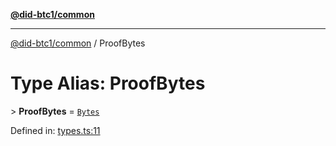 [**@did-btc1/common**](../README.md)

***

[@did-btc1/common](../globals.md) / ProofBytes

# Type Alias: ProofBytes

&gt; **ProofBytes** = [`Bytes`](Bytes.md)

Defined in: [types.ts:11](https://github.com/dcdpr/did-btc1-js/blob/4ab6f9915d95beed9bc633644c9db1539395f512/packages/common/src/types.ts#L11)
